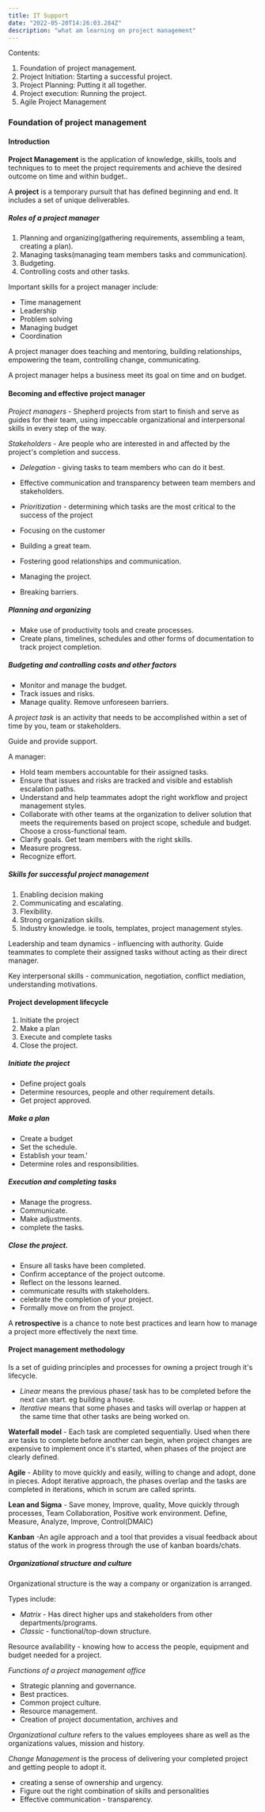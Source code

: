 ```yaml
---
title: IT Support
date: "2022-05-20T14:26:03.284Z"
description: "what am learning on project management"
---
```


Contents:

1. Foundation of project management.
2. Project Initiation: Starting a successful project.
3. Project Planning: Putting it all together.
4. Project execution: Running the project.
5. Agile Project Management

### Foundation of project management

#### Introduction

**Project Management** is the application of knowledge, skills, tools and techniques to to meet the project requirements and achieve the desired outcome on time and within budget..

A **project** is a temporary pursuit that has defined beginning and end. It includes a set of unique deliverables.

##### Roles of a project manager

1. Planning and organizing(gathering requirements, assembling a team, creating a plan).
2. Managing tasks(managing team members tasks and communication).
3. Budgeting.
4. Controlling costs and other tasks.

Important skills for a project manager include:
+ Time management
+ Leadership
+ Problem solving
+ Managing budget
+ Coordination

A project manager does teaching and mentoring, building relationships, empowering the team, controlling change, communicating.

A project manager helps a business meet its goal on time  and on budget.

#### Becoming and effective project manager

*Project managers* - Shepherd projects from start to finish and serve as guides for their team, using impeccable organizational and interpersonal skills in every step of the way.

*Stakeholders* - Are people who are interested in and affected by the project's completion and success.

+ *Delegation* - giving tasks to team members who can do it best.

+ Effective communication and transparency between team members and stakeholders.

+ *Prioritization* - determining which tasks are the most critical to the success of the project

+ Focusing on the customer

+ Building a great team.

+ Fostering good relationships and communication.

+ Managing the project.

+ Breaking barriers.

##### Planning and organizing

+ Make use of productivity tools and create processes.
+ Create plans, timelines, schedules and other forms of documentation to track project completion.

##### Budgeting and controlling costs and other factors

+ Monitor and manage the budget.
+ Track issues and risks.
+ Manage quality.
Remove unforeseen barriers.

A *project task* is an activity that needs to be accomplished within a set of time by you, team or stakeholders.

Guide and provide support.

A manager:
+ Hold team members accountable for their assigned tasks.
+ Ensure that issues and risks are tracked and visible and establish escalation paths.
+ Understand and help teammates adopt the right workflow and project management styles.
+ Collaborate with other teams at the organization to deliver solution that meets the requirements based on project scope, schedule and budget. Choose a cross-functional team.
+ Clarify goals.
Get team members with the right skills.
+ Measure progress.
+ Recognize effort.

##### Skills for successful project management

1. Enabling decision making
2. Communicating and escalating.
3. Flexibility.
4. Strong organization skills.
5. Industry knowledge. ie tools, templates, project management styles.

Leadership and team dynamics - influencing with authority. Guide teammates to complete their assigned tasks without acting as their direct manager.

Key interpersonal skills - communication, negotiation, conflict mediation, understanding motivations.

#### Project development lifecycle

1. Initiate the project
2. Make a plan
3. Execute and complete tasks
4. Close the project.

##### Initiate the project
+ Define project goals
+ Determine resources, people and other requirement details.
+ Get project approved.

##### Make a plan

+ Create a budget
+ Set the schedule.
+ Establish your team.'
+ Determine roles and responsibilities.

##### Execution and completing tasks

+ Manage the progress.
+ Communicate.
+ Make adjustments.
+ complete the tasks.

##### Close the project.

+ Ensure all tasks have been completed.
+ Confirm acceptance of the project outcome.
+ Reflect on the lessons learned.
+ communicate results with stakeholders.
+ celebrate the completion of your project.
+ Formally move on from the project.

A **retrospective** is a chance  to note best practices and learn how to manage a project more effectively the next time.

#### Project management methodology

Is a set of guiding principles and processes for owning a project trough it's lifecycle.

+ *Linear* means the previous phase/ task has to be completed before the next can start. eg building a house.
+ *Iterative* means that some phases and tasks will overlap or happen at the same time that other tasks are being worked on.

**Waterfall model** - Each task are completed sequentially. Used when there are tasks to complete before another can begin, when project changes are expensive to implement once it's started, when phases of the project are clearly defined.

**Agile** - Ability to move quickly and easily, willing to change and adopt, done in pieces. Adopt iterative approach, the phases overlap and the tasks are completed in iterations, which in scrum are called sprints.

**Lean and Sigma** - Save money, Improve, quality, Move quickly through processes, Team Collaboration, Positive work environment.
Define, Measure, Analyze, Improve, Control(DMAIC)

**Kanban** -An agile approach and a tool that provides a visual feedback about status of the work in progress through the use of kanban boards/chats.

##### Organizational structure and culture

Organizational structure is the way a company or organization is arranged.

Types include:
+ *Matrix* - Has direct higher ups and stakeholders from other departments/programs.
+ *Classic* - functional/top-down structure.

Resource availability - knowing how to access the people, equipment and budget needed for a project.

*Functions of a project management office*
+ Strategic planning and governance.
+ Best practices.
+ Common project culture.
+ Resource management.
+ Creation of project documentation, archives and

*Organizational culture* refers to the values employees share as well as the organizations values, mission and history.

*Change Management* is the process of delivering  your completed project and getting people to adopt it.
+ creating a sense of ownership and urgency.
+ Figure out the right combination of skills and personalities
+ Effective communication - transparency.